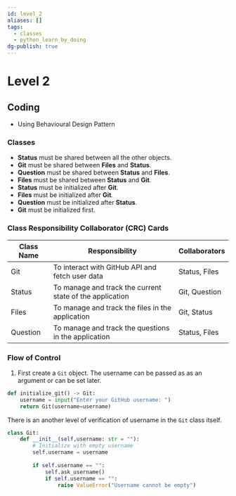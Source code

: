 ```yaml
---
id: level_2
aliases: []
tags:
  - classes
  - python_learn_by_doing
dg-publish: true
---
```

# Level 2

## Coding 
- Using Behavioural Design Pattern

### Classes 
- **Status** must be shared between all the other objects.
- **Git** must be shared between **Files** and **Status**.
- **Question** must be shared between **Status** and **Files**.
- **Files** must be shared between **Status** and **Git**.
- **Status** must be initialized after **Git**.
- **Files** must be initialized after **Git**.
- **Question** must be initialized after **Status**.
- **Git** must be initialized first.

### Class Responsibility Collaborator (CRC) Cards
| Class Name | Responsibility | Collaborators |
|------------|----------------|---------------|
| Git        | To interact with GitHub API and fetch user data | Status, Files |
| Status     | To manage and track the current state of the application | Git, Question |
| Files      | To manage and track the files in the application | Git, Status |
| Question   | To manage and track the questions in the application | Status, Files |  

### Flow of Control

1. First create a `Git` object. The username can be passed as as an argument or can be set later. 

```python
def initialize_git() -> Git:
    username = input("Enter your GitHub username: ")
    return Git(username=username)

```

There is an another level of verification of username in the `Git` class itself.

```python
class Git:
    def __init__(self,username: str = ""):
        # Initialize with empty username
        self.username = username
        
        if self.username == "":
            self.ask_username()
            if self.username == "":
                raise ValueError("Username cannot be empty")

```

